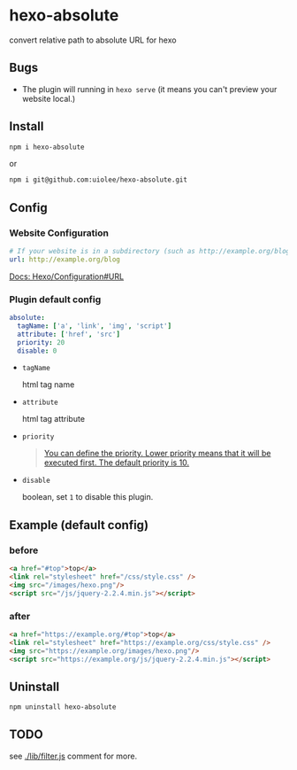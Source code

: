 # hexo-absolute
convert relative path to absolute URL for hexo

## Bugs

- The plugin will running in `hexo serve` (it means you can't preview your website local.)

## Install

```bash
npm i hexo-absolute
```
or
```bash
npm i git@github.com:uiolee/hexo-absolute.git
```

## Config

### Website Configuration

```yaml
# If your website is in a subdirectory (such as http://example.org/blog) set url to http://example.org/blog and set root to /blog/.
url: http://example.org/blog
```
[Docs: Hexo/Configuration#URL](https://hexo.io/docs/configuration#URL)

### Plugin default config

```yaml
absolute:
  tagName: ['a', 'link', 'img', 'script']
  attribute: ['href', 'src']
  priority: 20
  disable: 0
```

- `tagName`

    html tag name

- `attribute`

    html tag attribute

- `priority`

    >[You can define the priority. Lower priority means that it will be executed first. The default priority is 10.](https://hexo.io/api/filter.html#Synopsis)

- `disable`

    boolean, set `1` to disable this plugin.

## Example (default config)

### before

```html
<a href="#top">top</a>
<link rel="stylesheet" href="/css/style.css" />
<img src="/images/hexo.png"/>
<script src="/js/jquery-2.2.4.min.js"></script>
```

### after

```html
<a href="https://example.org/#top">top</a>
<link rel="stylesheet" href="https://example.org/css/style.css" />
<img src="https://example.org/images/hexo.png"/>
<script src="https://example.org/js/jquery-2.2.4.min.js"></script>
```

## Uninstall

```bash
npm uninstall hexo-absolute
```

## TODO

see [./lib/filter.js](./lib/filter.js) comment for more.
